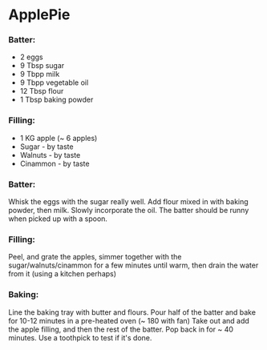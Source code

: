 # ApplePie

### Batter:

- 2 eggs
- 9 Tbsp sugar 
- 9 Tbpp milk
- 9 Tbpp vegetable oil
- 12 Tbsp flour
- 1 Tbsp baking powder

### Filling:

- 1 KG apple (~ 6 apples)
- Sugar - by taste
- Walnuts - by taste
- Cinammon - by taste 

### Batter:

Whisk the eggs with the sugar really well. Add flour mixed in with baking powder, then milk. Slowly incorporate the oil.
The batter should be runny when picked up with a spoon.

### Filling:

Peel, and grate the apples, simmer together with the sugar/walnuts/cinammon for a few minutes until warm, then drain the water from it (using a kitchen perhaps)

### Baking:

Line the baking tray with butter and flours. Pour half of the batter and bake for 10-12 minutes in a pre-heated oven (~ 180 with fan)
Take out and add the apple filling, and then the rest of the batter. Pop back in for ~ 40 minutes. Use a toothpick to test if it's done.
